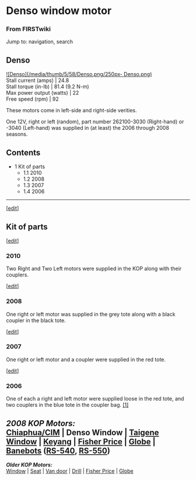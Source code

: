 

# Denso window motor

### From FIRSTwiki

Jump to: navigation, search

  

Denso  
---  
[![Denso](/media/thumb/5/58/Denso.png/250px-
Denso.png)](/index.php/Image:Denso.png "Denso" )  
Stall current (amps) |  24.8  
Stall torque (in-lb) |  81.4 (9.2 N-m)  
Max power output (watts) |  22  
Free speed (rpm) |  92  
  
  
These motors come in left-side and right-side verities.

One 12V, right or left (random), part number 262100-3030 (Right-hand) or -3040
(Left-hand) was supplied in (at least) the 2006 through 2008 seasons.

## Contents

  * 1 Kit of parts
    * 1.1 2010
    * 1.2 2008
    * 1.3 2007
    * 1.4 2006  
---  
  
[[edit](/index.php?title=Denso_window_motor&action=edit&section=1 "Edit
section: Kit of parts" )]

##  Kit of parts

[[edit](/index.php?title=Denso_window_motor&action=edit&section=2 "Edit
section: 2010" )]

###  2010

Two Right and Two Left motors were supplied in the KOP along with their
couplers.

[[edit](/index.php?title=Denso_window_motor&action=edit&section=3 "Edit
section: 2008" )]

###  2008

One right or left motor was supplied in the grey tote along with a black
coupler in the black tote.

[[edit](/index.php?title=Denso_window_motor&action=edit&section=4 "Edit
section: 2007" )]

###  2007

One right or left motor and a coupler were supplied in the red tote.

[[edit](/index.php?title=Denso_window_motor&action=edit&section=5 "Edit
section: 2006" )]

###  2006

One of each a right and left motor were supplied loose in the red tote, and
two couplers in the blue tote in the coupler bag.
[[1]](http://www2.usfirst.org/2006comp/Manual/5-The_Robot_Rev_F.pdf
"http://www2.usfirst.org/2006comp/Manual/5-The_Robot_Rev_F.pdf" )

_**2008 KOP Motors:**_  
[Chiaphua/CIM](/index.php/CIM_motor "CIM motor" ) | **Denso Window** |
[Taigene Window](/index.php?title=Taigene_window_motor&action=edit "Taigene
window motor" ) | [Keyang](/index.php?title=Keyang_motor&action=edit "Keyang
motor" ) | [Fisher Price](/index.php/Fisher_Price_motor "Fisher Price motor" )
| [Globe](/index.php/Globe_motor "Globe motor" ) |
[Banebots](/index.php/Banebots_motor "Banebots motor" )
([RS-540](/index.php?title=RS-540_Banebots_motor&action=edit "RS-540 Banebots
motor" ), [RS-550](/index.php/RS-550_Banebots_motor "RS-550 Banebots motor" ))  
---  
_**Older KOP Motors:**_  
[Window](/index.php/Window_motor "Window motor" ) |
[Seat](/index.php?title=Seat_motor&action=edit "Seat motor" ) | [Van
door](/index.php/Van_door_motor "Van door motor" ) |
[Drill](/index.php/Drill_motor "Drill motor" ) | [Fisher
Price](/index.php/Fisher_Price_motor "Fisher Price motor" ) |
[Globe](/index.php/Globe_motor "Globe motor" )  
  
